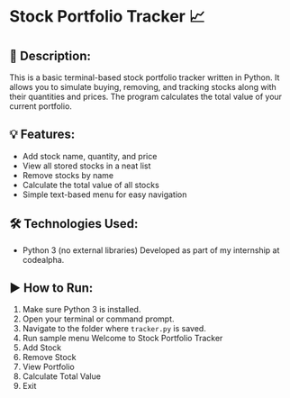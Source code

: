 # Stock Portfolio Tracker 📈

## 📌 Description:
This is a basic terminal-based stock portfolio tracker written in Python. It allows you to simulate buying, removing, and tracking stocks along with their quantities and prices. The program calculates the total value of your current portfolio.

## 💡 Features:
- Add stock name, quantity, and price
- View all stored stocks in a neat list
- Remove stocks by name
- Calculate the total value of all stocks
- Simple text-based menu for easy navigation

## 🛠️ Technologies Used:
- Python 3 (no external libraries)
  Developed as part of my internship at codealpha.

## ▶️ How to Run:
1. Make sure Python 3 is installed.
2. Open your terminal or command prompt.
3. Navigate to the folder where `tracker.py` is saved.
4. Run
sample menu
Welcome to Stock Portfolio Tracker
1. Add Stock
2. Remove Stock
3. View Portfolio
4. Calculate Total Value
5. Exit

